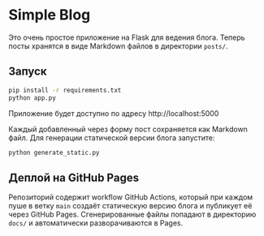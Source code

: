 # Simple Blog

Это очень простое приложение на Flask для ведения блога. Теперь посты хранятся в виде Markdown файлов в директории `posts/`.

## Запуск

```bash
pip install -r requirements.txt
python app.py
```

Приложение будет доступно по адресу http://localhost:5000

Каждый добавленный через форму пост сохраняется как Markdown файл. Для генерации статической версии блога запустите:

```bash
python generate_static.py
```

## Деплой на GitHub Pages

Репозиторий содержит workflow GitHub Actions, который при каждом пуше в ветку `main`
создаёт статическую версию блога и публикует её через GitHub Pages. Сгенерированные
файлы попадают в директорию `docs/` и автоматически разворачиваются в Pages.
